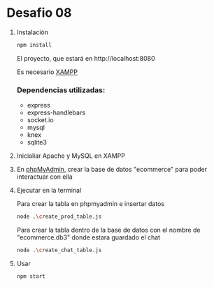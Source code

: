 # Desafio 08

1. Instalación

    ```sh
    npm install
    ```
    El proyecto, que estará en http://localhost:8080

    Es necesario [XAMPP](https://www.apachefriends.org/es/download.html)
    
    ### Dependencias utilizadas:

    - express
    - express-handlebars
    - socket.io
    - mysql
    - knex
    - sqlite3




2. Inicialiar Apache y MySQL en XAMPP
3. En [phpMyAdmin](http://localhost/phpmyadmin/), crear la base de datos "ecommerce" para poder interactuar con ella
4. Ejecutar en la terminal

    Para crear la tabla en phpmyadmin e insertar datos

    ```sh
    node .\create_prod_table.js
    ```

    Para crear la tabla dentro de la base de datos con el nombre de "ecommerce.db3" donde estara guardado el chat

    ```sh
    node .\create_chat_table.js
    ```

5. Usar
    ```sh
    npm start
    ```
